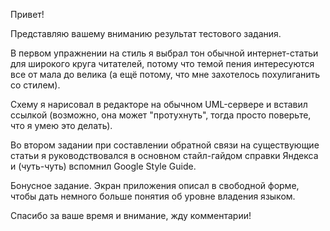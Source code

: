 Привет! 

Представляю вашему вниманию результат тестового задания.

В первом упражнении на стиль я выбрал тон обычной интернет-статьи для широкого круга читателей, потому что темой пения интересуются все от мала до велика (а ещё потому, что мне захотелось похулиганить со стилем).

Схему я нарисовал в редакторе на обычном UML-сервере и вставил ссылкой (возможно, она может "протухнуть", тогда просто поверьте, что я умею это делать).

Во втором задании при составлении обратной связи на существующие статьи я руководствовался в основном стайл-гайдом справки Яндекса и (чуть-чуть) вспомнил Google Style Guide.

Бонусное задание. Экран приложения описал в свободной форме, чтобы дать немного больше понятия об уровне владения языком.

Спасибо за ваше время и внимание, жду комментарии!

